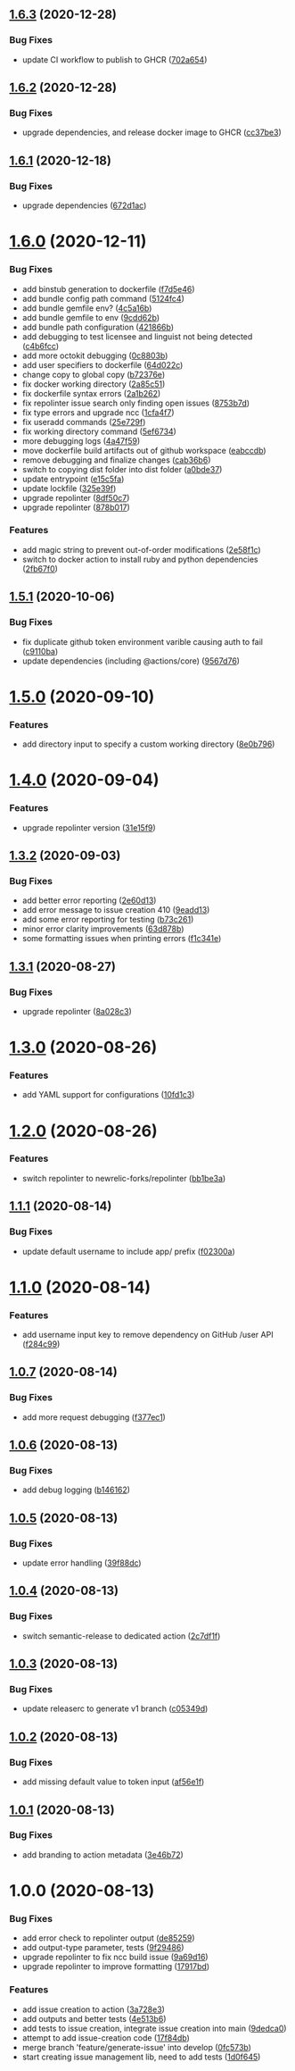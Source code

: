## [1.6.3](https://github.com/newrelic/repolinter-action/compare/v1.6.2...v1.6.3) (2020-12-28)


### Bug Fixes

* update CI workflow to publish to GHCR ([702a654](https://github.com/newrelic/repolinter-action/commit/702a654c4ef5596c04ad9ce8a603e792014f9e32))

## [1.6.2](https://github.com/newrelic/repolinter-action/compare/v1.6.1...v1.6.2) (2020-12-28)


### Bug Fixes

* upgrade dependencies, and release docker image to GHCR ([cc37be3](https://github.com/newrelic/repolinter-action/commit/cc37be3d9756efbab0e59d70236f7ade0f8057de))

## [1.6.1](https://github.com/newrelic/repolinter-action/compare/v1.6.0...v1.6.1) (2020-12-18)


### Bug Fixes

* upgrade dependencies ([672d1ac](https://github.com/newrelic/repolinter-action/commit/672d1ac522eec69756285eaae5332ccc38d6359a))

# [1.6.0](https://github.com/newrelic/repolinter-action/compare/v1.5.1...v1.6.0) (2020-12-11)


### Bug Fixes

* add binstub generation to dockerfile ([f7d5e46](https://github.com/newrelic/repolinter-action/commit/f7d5e46ab7ab37c7ea6e51d357d6e9cc5a1b7b52))
* add bundle config path command ([5124fc4](https://github.com/newrelic/repolinter-action/commit/5124fc4bc2000b4da75548a952ddd1c2af6e3abe))
* add bundle gemfile env? ([4c5a16b](https://github.com/newrelic/repolinter-action/commit/4c5a16b180d1ddbac73156129373df4088aa70d4))
* add bundle gemfile to env ([9cdd62b](https://github.com/newrelic/repolinter-action/commit/9cdd62b96761f24d9b8f67bdf267222446337fcd))
* add bundle path configuration ([421866b](https://github.com/newrelic/repolinter-action/commit/421866b07511448ff914f4d73706d23aa75d49e4))
* add debugging to test licensee and linguist not being detected ([c4b6fcc](https://github.com/newrelic/repolinter-action/commit/c4b6fcc56c3f7913749f3f745243e466a7ca11ee))
* add more octokit debugging ([0c8803b](https://github.com/newrelic/repolinter-action/commit/0c8803bda87d1aebb9d7101f54c73c36a4470cf6))
* add user specifiers to dockerfile ([64d022c](https://github.com/newrelic/repolinter-action/commit/64d022cffae3547f1e47eb55d55af2bcc52097cb))
* change copy to global copy ([b72376e](https://github.com/newrelic/repolinter-action/commit/b72376ebff56f1be60a4e42555f34164c28d7296))
* fix docker working directory ([2a85c51](https://github.com/newrelic/repolinter-action/commit/2a85c51b90f0ccdff2b1036db3bb3bb596264a2e))
* fix dockerfile syntax errors ([2a1b262](https://github.com/newrelic/repolinter-action/commit/2a1b2626ad56f031ed67237b8d34496d535499f7))
* fix repolinter issue search only finding open issues ([8753b7d](https://github.com/newrelic/repolinter-action/commit/8753b7d55ab3076b9623ae47588f02df8ea620cd))
* fix type errors and upgrade ncc ([1cfa4f7](https://github.com/newrelic/repolinter-action/commit/1cfa4f73ea6446299b06be2fa7dd78fbd4d4e138))
* fix useradd commands ([25e729f](https://github.com/newrelic/repolinter-action/commit/25e729ff45c858be4ca0c362d3168c63d1897d49))
* fix working directory command ([5ef6734](https://github.com/newrelic/repolinter-action/commit/5ef67347d723cb02d48fd98342952f59206a3d4a))
* more debugging logs ([4a47f59](https://github.com/newrelic/repolinter-action/commit/4a47f59c4633195297f3cb2793953c7cae643167))
* move dockerfile build artifacts out of github workspace ([eabccdb](https://github.com/newrelic/repolinter-action/commit/eabccdba9547da9f7937a27f4301f6c4ecc0036f))
* remove debugging and finalize changes ([cab36b6](https://github.com/newrelic/repolinter-action/commit/cab36b66dec4fe2a13b61177b51644e694366c9e))
* switch to copying dist folder into dist folder ([a0bde37](https://github.com/newrelic/repolinter-action/commit/a0bde376b1662a58b0a821977c58aab435851e0e))
* update entrypoint ([e15c5fa](https://github.com/newrelic/repolinter-action/commit/e15c5fac7b055593f4667c0118cae1b4af8266ad))
* update lockfile ([325e39f](https://github.com/newrelic/repolinter-action/commit/325e39fffde39636cd8cdf021a715d197ddbe4c2))
* upgrade repolinter ([8df50c7](https://github.com/newrelic/repolinter-action/commit/8df50c767759d8882939130ce1f6e2c068da8d06))
* upgrade repolinter ([878b017](https://github.com/newrelic/repolinter-action/commit/878b017b78ef382f8997eadf2e00383e04c72f7e))


### Features

* add magic string to prevent out-of-order modifications ([2e58f1c](https://github.com/newrelic/repolinter-action/commit/2e58f1c812da8a968b99ebd7fe58ffef2d86a2c7))
* switch to docker action to install ruby and python dependencies ([2fb67f0](https://github.com/newrelic/repolinter-action/commit/2fb67f002ef82e2677fab3ed3a300c156bea94eb))

## [1.5.1](https://github.com/newrelic/repolinter-action/compare/v1.5.0...v1.5.1) (2020-10-06)


### Bug Fixes

* fix duplicate github token environment varible causing auth to fail ([c9110ba](https://github.com/newrelic/repolinter-action/commit/c9110ba1f0fc5b5ee99640d08a9b5c7e384b4c73))
* update dependencies (including @actions/core) ([9567d76](https://github.com/newrelic/repolinter-action/commit/9567d7675b7a6548696d8695030e220e66faa4ea))

# [1.5.0](https://github.com/newrelic/repolinter-action/compare/v1.4.0...v1.5.0) (2020-09-10)


### Features

* add directory input to specify a custom working directory ([8e0b796](https://github.com/newrelic/repolinter-action/commit/8e0b796b2165641d046c0d58e4769d4baa0676fc))

# [1.4.0](https://github.com/newrelic/repolinter-action/compare/v1.3.2...v1.4.0) (2020-09-04)


### Features

* upgrade repolinter version ([31e15f9](https://github.com/newrelic/repolinter-action/commit/31e15f9d5d1e562427d99698180351897ecd1eca))

## [1.3.2](https://github.com/newrelic/repolinter-action/compare/v1.3.1...v1.3.2) (2020-09-03)


### Bug Fixes

* add better error reporting ([2e60d13](https://github.com/newrelic/repolinter-action/commit/2e60d13b8226ae27344ed436824aa51a42b88212))
* add error message to issue creation 410 ([9eadd13](https://github.com/newrelic/repolinter-action/commit/9eadd1306052e7719761cca59a26cc6d4457bbfd))
* add some error reporting for testing ([b73c261](https://github.com/newrelic/repolinter-action/commit/b73c261cfca662640f2a7c2d1b7f49b52b6f8395))
* minor error clarity improvements ([63d878b](https://github.com/newrelic/repolinter-action/commit/63d878b578b272fe2882786e3ad157823e6e60a8))
* some formatting issues when printing errors ([f1c341e](https://github.com/newrelic/repolinter-action/commit/f1c341e506a650603139c9dbaf9d7d864ad94b41))

## [1.3.1](https://github.com/newrelic/repolinter-action/compare/v1.3.0...v1.3.1) (2020-08-27)


### Bug Fixes

* upgrade repolinter ([8a028c3](https://github.com/newrelic/repolinter-action/commit/8a028c3adcde11967e0a15498be8cb63d96822c7))

# [1.3.0](https://github.com/newrelic/repolinter-action/compare/v1.2.0...v1.3.0) (2020-08-26)


### Features

* add YAML support for configurations ([10fd1c3](https://github.com/newrelic/repolinter-action/commit/10fd1c3adc7f6807e7ffed4cfd26bb92b2c185df))

# [1.2.0](https://github.com/newrelic/repolinter-action/compare/v1.1.1...v1.2.0) (2020-08-26)


### Features

* switch repolinter to newrelic-forks/repolinter ([bb1be3a](https://github.com/newrelic/repolinter-action/commit/bb1be3aa1919067827bfff8142b0927baa07d523))

## [1.1.1](https://github.com/newrelic/repolinter-action/compare/v1.1.0...v1.1.1) (2020-08-14)


### Bug Fixes

* update default username to include app/ prefix ([f02300a](https://github.com/newrelic/repolinter-action/commit/f02300adc4f82d04c42acca3b56c0555b73e980a))

# [1.1.0](https://github.com/newrelic/repolinter-action/compare/v1.0.7...v1.1.0) (2020-08-14)


### Features

* add username input key to remove dependency on GitHub /user API ([f284c99](https://github.com/newrelic/repolinter-action/commit/f284c994fb50e4968c077abb0e30fd0048371939))

## [1.0.7](https://github.com/newrelic/repolinter-action/compare/v1.0.6...v1.0.7) (2020-08-14)


### Bug Fixes

* add more request debugging ([f377ec1](https://github.com/newrelic/repolinter-action/commit/f377ec13ee80c0d4ff12c1a62b39f68b67295943))

## [1.0.6](https://github.com/newrelic/repolinter-action/compare/v1.0.5...v1.0.6) (2020-08-13)


### Bug Fixes

* add debug logging ([b146162](https://github.com/newrelic/repolinter-action/commit/b146162096d0a76ad5e6222e87875a67fd7a6cc2))

## [1.0.5](https://github.com/newrelic/repolinter-action/compare/v1.0.4...v1.0.5) (2020-08-13)


### Bug Fixes

* update error handling ([39f88dc](https://github.com/newrelic/repolinter-action/commit/39f88dc190adb312723d957fc53f4226cd57c3e8))

## [1.0.4](https://github.com/newrelic/repolinter-action/compare/v1.0.3...v1.0.4) (2020-08-13)


### Bug Fixes

* switch semantic-release to dedicated action ([2c7df1f](https://github.com/newrelic/repolinter-action/commit/2c7df1f73ec1677aad45d8d918ec26fae2f754ae))

## [1.0.3](https://github.com/newrelic/repolinter-action/compare/v1.0.2...v1.0.3) (2020-08-13)


### Bug Fixes

* update releaserc to generate v1 branch ([c05349d](https://github.com/newrelic/repolinter-action/commit/c05349d9c91270486334b3a5f228766a543595f3))

## [1.0.2](https://github.com/newrelic/repolinter-action/compare/v1.0.1...v1.0.2) (2020-08-13)


### Bug Fixes

* add missing default value to token input ([af56e1f](https://github.com/newrelic/repolinter-action/commit/af56e1f54e63cb1d20f97af55d14277eef001693))

## [1.0.1](https://github.com/newrelic/repolinter-action/compare/v1.0.0...v1.0.1) (2020-08-13)


### Bug Fixes

* add branding to action metadata ([3e46b72](https://github.com/newrelic/repolinter-action/commit/3e46b72152bd91429642fe0c162fc5de01d7c3bf))

# 1.0.0 (2020-08-13)


### Bug Fixes

* add error check to repolinter output ([de85259](https://github.com/newrelic/repolinter-action/commit/de852592c6924ab1d7accba40fa302a366a6df5f))
* add output-type parameter, tests ([9f29486](https://github.com/newrelic/repolinter-action/commit/9f29486f1e249c2cd5f4b9aac090e123fa4089c2))
* upgrade repolinter to fix ncc build issue ([9a69d16](https://github.com/newrelic/repolinter-action/commit/9a69d16a6fc0732de4d767bbe4d8e10d6252e195))
* upgrade repolinter to improve formatting ([17917bd](https://github.com/newrelic/repolinter-action/commit/17917bd89df8cdcc7bd47301dc5680b0d6e0ac14))


### Features

* add issue creation to action ([3a728e3](https://github.com/newrelic/repolinter-action/commit/3a728e38ff0353667acd781caf0df19d317cd273))
* add outputs and better tests ([4e513b6](https://github.com/newrelic/repolinter-action/commit/4e513b6dba046e608ff2bd161d984bf1cb5c3a3d))
* add tests to issue creation, integrate issue creation into main ([9dedca0](https://github.com/newrelic/repolinter-action/commit/9dedca0afa2ca3d3d2a7667d0f86b22e54fc76e5))
* attempt to add issue-creation code ([17f84db](https://github.com/newrelic/repolinter-action/commit/17f84dbb35a3e9ef99200ecee39e319b37b4a2e3))
* merge branch 'feature/generate-issue' into develop ([0fc573b](https://github.com/newrelic/repolinter-action/commit/0fc573b4cb44ab16d2fd5c998e90e44021372123))
* start creating issue management lib, need to add tests ([1d0f645](https://github.com/newrelic/repolinter-action/commit/1d0f64546742c2fbc8fbfdec49c85a57baf1811d))
